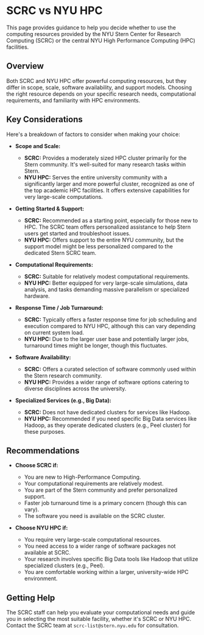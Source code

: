 # SCRC vs NYU HPC

This page provides guidance to help you decide whether to use the computing resources provided by the NYU Stern Center for Research Computing (SCRC) or the central NYU High Performance Computing (HPC) facilities.

## Overview

Both SCRC and NYU HPC offer powerful computing resources, but they differ in scope, scale, software availability, and support models. Choosing the right resource depends on your specific research needs, computational requirements, and familiarity with HPC environments.

## Key Considerations

Here's a breakdown of factors to consider when making your choice:

*   **Scope and Scale:**
    *   **SCRC:** Provides a moderately sized HPC cluster primarily for the Stern community. It's well-suited for many research tasks within Stern.
    *   **NYU HPC:** Serves the entire university community with a significantly larger and more powerful cluster, recognized as one of the top academic HPC facilities. It offers extensive capabilities for very large-scale computations.

*   **Getting Started & Support:**
    *   **SCRC:** Recommended as a starting point, especially for those new to HPC. The SCRC team offers personalized assistance to help Stern users get started and troubleshoot issues.
    *   **NYU HPC:** Offers support to the entire NYU community, but the support model might be less personalized compared to the dedicated Stern SCRC team.

*   **Computational Requirements:**
    *   **SCRC:** Suitable for relatively modest computational requirements.
    *   **NYU HPC:** Better equipped for very large-scale simulations, data analysis, and tasks demanding massive parallelism or specialized hardware.

*   **Response Time / Job Turnaround:**
    *   **SCRC:** Typically offers a faster response time for job scheduling and execution compared to NYU HPC, although this can vary depending on current system load.
    *   **NYU HPC:** Due to the larger user base and potentially larger jobs, turnaround times might be longer, though this fluctuates.

*   **Software Availability:**
    *   **SCRC:** Offers a curated selection of software commonly used within the Stern research community.
    *   **NYU HPC:** Provides a wider range of software options catering to diverse disciplines across the university.

*   **Specialized Services (e.g., Big Data):**
    *   **SCRC:** Does not have dedicated clusters for services like Hadoop.
    *   **NYU HPC:** Recommended if you need specific Big Data services like Hadoop, as they operate dedicated clusters (e.g., Peel cluster) for these purposes.

## Recommendations

*   **Choose SCRC if:**
    *   You are new to High-Performance Computing.
    *   Your computational requirements are relatively modest.
    *   You are part of the Stern community and prefer personalized support.
    *   Faster job turnaround time is a primary concern (though this can vary).
    *   The software you need is available on the SCRC cluster.

*   **Choose NYU HPC if:**
    *   You require very large-scale computational resources.
    *   You need access to a wider range of software packages not available at SCRC.
    *   Your research involves specific Big Data tools like Hadoop that utilize specialized clusters (e.g., Peel).
    *   You are comfortable working within a larger, university-wide HPC environment.

## Getting Help

The SCRC staff can help you evaluate your computational needs and guide you in selecting the most suitable facility, whether it's SCRC or NYU HPC. Contact the SCRC team at `scrc-list@stern.nyu.edu` for consultation.